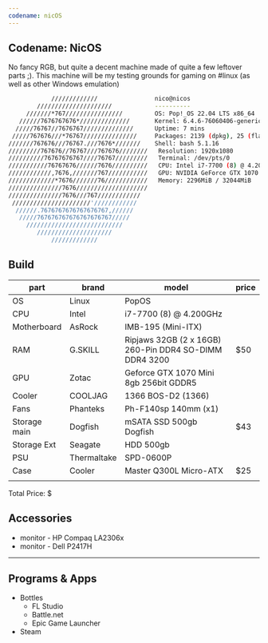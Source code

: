 ```yaml
---
codename: nicOS
---
```


## Codename: NicOS

No fancy RGB, but quite a decent machine made of quite a few leftover parts ;). This machine will be my testing grounds for gaming on #linux  (as well as other Windows emulation)

 ```bash
             /////////////                nico@nicos
         /////////////////////            ----------
      ///////*767////////////////         OS: Pop!_OS 22.04 LTS x86_64
    //////7676767676*//////////////       Kernel: 6.4.6-76060406-generic
   /////76767//7676767//////////////      Uptime: 7 mins
  /////767676///*76767///////////////     Packages: 2139 (dpkg), 25 (flatpak)
 ///////767676///76767.///7676*///////    Shell: bash 5.1.16
/////////767676//76767///767676////////   Resolution: 1920x1080
//////////76767676767////76767/////////   Terminal: /dev/pts/0
///////////76767676//////7676//////////   CPU: Intel i7-7700 (8) @ 4.200GHz
////////////,7676,///////767///////////   GPU: NVIDIA GeForce GTX 1070
/////////////*7676///////76////////////   Memory: 2296MiB / 32044MiB
///////////////7676////////////////////
 ///////////////7676///767////////////
  //////////////////////'////////////
   //////.7676767676767676767,//////
    /////767676767676767676767/////
      ///////////////////////////
         /////////////////////
             /////////////
```

## Build
| part         | brand       | model                                                  | price |
| ------------ | ----------- | ------------------------------------------------------ | ----- |
| OS           | Linux       | PopOS                                                  |       |
| CPU          | Intel       | i7-7700 (8) @ 4.200GHz                                 |       |
| Motherboard  | AsRock      | IMB-195 (Mini-ITX)                                     |       |
| RAM          | G.SKILL     | Ripjaws 32GB (2 x 16GB) 260-Pin DDR4 SO-DIMM DDR4 3200 | $50   |
| GPU          | Zotac       | Geforce GTX 1070 Mini 8gb 256bit GDDR5                 |       |
| Cooler       | COOLJAG     | 1366 BOS-D2 (1366)                                     |       |
| Fans         | Phanteks    | Ph-F140sp 140mm     (x1)                               |       |
| Storage main | Dogfish     | mSATA SSD 500gb Dogfish                                | $43   |
| Storage Ext  | Seagate     | HDD 500gb                                              |       |
| PSU          | Thermaltake | SPD-0600P                                              |       |
| Case         | Cooler      | Master Q300L Micro-ATX                                 | $25   |
|              |             |                                                        |       |
Total Price: $

## Accessories
- monitor - HP Compaq LA2306x
- monitor - Dell P2417H

---
## Programs & Apps
- Bottles
	- FL Studio
	- Battle.net
	- Epic Game Launcher
- Steam